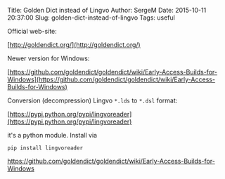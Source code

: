 Title: Golden Dict instead of Lingvo
Author: SergeM
Date: 2015-10-11 20:37:00
Slug: golden-dict-instead-of-lingvo
Tags: useful

Official web-site:

[http://goldendict.org/](http://goldendict.org/)


Newer version for Windows:

[https://github.com/goldendict/goldendict/wiki/Early-Access-Builds-for-Windows](https://github.com/goldendict/goldendict/wiki/Early-Access-Builds-for-Windows)


Conversion (decompression) Lingvo `*.lds` to `*.dsl` format:

[https://pypi.python.org/pypi/lingvoreader](https://pypi.python.org/pypi/lingvoreader)

it's a python module. Install via 
```
pip install lingvoreader
```

https://github.com/goldendict/goldendict/wiki/Early-Access-Builds-for-Windows
